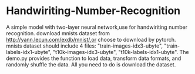 # Handwiriting-Number-Recognition
A simple model with two-layer neural network,use for handwiriting number recognition.
download mnists dataset from http://yann.lecun.com/exdb/mnist/,or choose to download by pytorch.
mnists dataset should include 4 files:
    "train-images-idx3-ubyte",
    "train-labels-idx1-ubyte",
    "t10k-images-idx3-ubyte",
    "t10k-labels-idx1-ubyte".
The demo.py provides the function to load data, transform data formats, and randomly shuffle the data. All you need to do is download the dataset.

